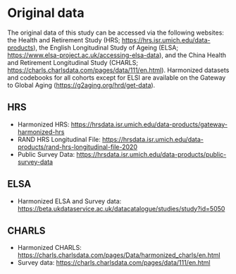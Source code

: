 # Original data

The original data of this study can be accessed via the following websites: the Health and Retirement Study (HRS; https://hrs.isr.umich.edu/data-products), the English Longitudinal Study of Ageing (ELSA; https://www.elsa-project.ac.uk/accessing-elsa-data), and the China Health and Retirement Longitudinal Study (CHARLS; https://charls.charlsdata.com/pages/data/111/en.html). Harmonized datasets and codebooks for all cohorts except for ELSI are available on the Gateway to Global Aging (https://g2aging.org/hrd/get-data).

## HRS
- Harmonized HRS: https://hrsdata.isr.umich.edu/data-products/gateway-harmonized-hrs
- RAND HRS Longitudinal File: https://hrsdata.isr.umich.edu/data-products/rand-hrs-longitudinal-file-2020
- Public Survey Data: https://hrsdata.isr.umich.edu/data-products/public-survey-data

## ELSA
- Harmonized ELSA and Survey data: https://beta.ukdataservice.ac.uk/datacatalogue/studies/study?id=5050

## CHARLS
- Harmonized CHARLS: https://charls.charlsdata.com/pages/Data/harmonized_charls/en.html
- Survey data: https://charls.charlsdata.com/pages/data/111/en.html
